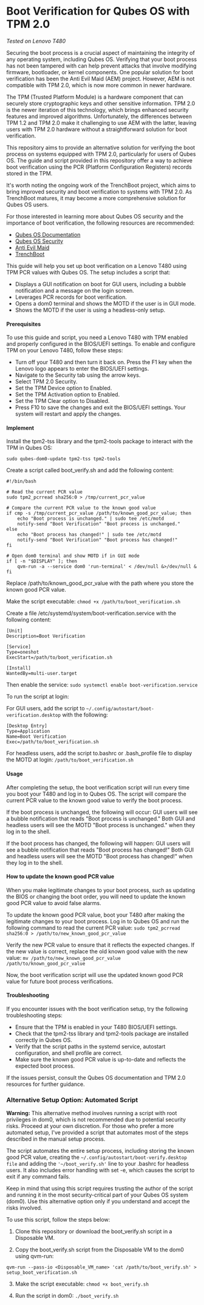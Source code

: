 # Boot Verification for Qubes OS with TPM 2.0
*Tested on Lenovo T480*

Securing the boot process is a crucial aspect of maintaining the integrity of any operating system, including Qubes OS. Verifying that your boot process has not been tampered with can help prevent attacks that involve modifying firmware, bootloader, or kernel components. One popular solution for boot verification has been the Anti Evil Maid (AEM) project. However, AEM is not compatible with TPM 2.0, which is now more common in newer hardware.

The TPM (Trusted Platform Module) is a hardware component that can securely store cryptographic keys and other sensitive information. TPM 2.0 is the newer iteration of this technology, which brings enhanced security features and improved algorithms. Unfortunately, the differences between TPM 1.2 and TPM 2.0 make it challenging to use AEM with the latter, leaving users with TPM 2.0 hardware without a straightforward solution for boot verification.

This repository aims to provide an alternative solution for verifying the boot process on systems equipped with TPM 2.0, particularly for users of Qubes OS. The guide and script provided in this repository offer a way to achieve boot verification using the PCR (Platform Configuration Registers) records stored in the TPM.

It's worth noting the ongoing work of the TrenchBoot project, which aims to bring improved security and boot verification to systems with TPM 2.0. As TrenchBoot matures, it may become a more comprehensive solution for Qubes OS users.

For those interested in learning more about Qubes OS security and the importance of boot verification, the following resources are recommended:

- [Qubes OS Documentation](https://www.qubes-os.org/doc/)
- [Qubes OS Security](https://www.qubes-os.org/security/)
- [Anti Evil Maid](https://www.qubes-os.org/doc/anti-evil-maid/)
- [TrenchBoot](https://www.qubes-os.org/news/2023/01/31/trenchboot-aem-for-qubes-os/)

This guide will help you set up boot verification on a Lenovo T480 using TPM PCR values with Qubes OS. The setup includes a script that:

- Displays a GUI notification on boot for GUI users, including a bubble notification and a message on the login screen.
- Leverages PCR records for boot verification.
- Opens a dom0 terminal and shows the MOTD if the user is in GUI mode.
- Shows the MOTD if the user is using a headless-only setup.

#### Prerequisites

To use this guide and script, you need a Lenovo T480 with TPM enabled and properly configured in the BIOS/UEFI settings. To enable and configure TPM on your Lenovo T480, follow these steps:
   
- Turn off your T480 and then turn it back on. Press the F1 key when the Lenovo logo appears to enter the BIOS/UEFI settings.
- Navigate to the Security tab using the arrow keys.
- Select TPM 2.0 Security.
- Set the TPM Device option to Enabled.
- Set the TPM Activation option to Enabled.
- Set the TPM Clear option to Disabled.
- Press F10 to save the changes and exit the BIOS/UEFI settings. Your system will restart and apply the changes.

#### Implement 

Install the tpm2-tss library and the tpm2-tools package to interact with the TPM in Qubes OS:
```
sudo qubes-dom0-update tpm2-tss tpm2-tools
```
Create a script called boot_verify.sh and add the following content:
```
#!/bin/bash

# Read the current PCR value
sudo tpm2_pcrread sha256:0 > /tmp/current_pcr_value

# Compare the current PCR value to the known good value
if cmp -s /tmp/current_pcr_value /path/to/known_good_pcr_value; then
    echo "Boot process is unchanged." | sudo tee /etc/motd
    notify-send "Boot Verification" "Boot process is unchanged."
else
    echo "Boot process has changed!" | sudo tee /etc/motd
    notify-send "Boot Verification" "Boot process has changed!"
fi

# Open dom0 terminal and show MOTD if in GUI mode
if [ -n "$DISPLAY" ]; then
    qvm-run -a --service dom0 'run-terminal' < /dev/null &>/dev/null &
fi
```
Replace /path/to/known_good_pcr_value with the path where you store the known good PCR value.

Make the script executable: `chmod +x /path/to/boot_verification.sh`

Create a file /etc/systemd/system/boot-verification.service with the following content:
```
[Unit]
Description=Boot Verification

[Service]
Type=oneshot
ExecStart=/path/to/boot_verification.sh

[Install]
WantedBy=multi-user.target
```
Then enable the service: `sudo systemctl enable boot-verification.service`

To run the script at login:

For GUI users, add the script to `~/.config/autostart/boot-verification.desktop` with the following:
```
[Desktop Entry]
Type=Application
Name=Boot Verification
Exec=/path/to/boot_verification.sh
```
For headless users, add the script to.bashrc or .bash_profile file to display the MOTD at login: `/path/to/boot_verification.sh`

#### Usage

After completing the setup, the boot verification script will run every time you boot your T480 and log in to Qubes OS. The script will compare the current PCR value to the known good value to verify the boot process.

If the boot process is unchanged, the following will occur: GUI users will see a bubble notification that reads "Boot process is unchanged." Both GUI and headless users will see the MOTD "Boot process is unchanged." when they log in to the shell.

If the boot process has changed, the following will happen: GUI users will see a bubble notification that reads "Boot process has changed!" Both GUI and headless users will see the MOTD "Boot process has changed!" when they log in to the shell.

#### How to update the known good PCR value

When you make legitimate changes to your boot process, such as updating the BIOS or changing the boot order, you will need to update the known good PCR value to avoid false alarms.

To update the known good PCR value, boot your T480 after making the legitimate changes to your boot process. Log in to Qubes OS and run the following command to read the current PCR value: `sudo tpm2_pcrread sha256:0 > /path/to/new_known_good_pcr_value`

Verify the new PCR value to ensure that it reflects the expected changes. If the new value is correct, replace the old known good value with the new value: `mv /path/to/new_known_good_pcr_value /path/to/known_good_pcr_value`

Now, the boot verification script will use the updated known good PCR value for future boot process verifications.

#### Troubleshooting

If you encounter issues with the boot verification setup, try the following troubleshooting steps:

- Ensure that the TPM is enabled in your T480 BIOS/UEFI settings.
- Check that the tpm2-tss library and tpm2-tools package are installed correctly in Qubes OS.
- Verify that the script paths in the systemd service, autostart configuration, and shell profile are correct.
- Make sure the known good PCR value is up-to-date and reflects the expected boot process.

If the issues persist, consult the Qubes OS documentation and TPM 2.0 resources for further guidance.

### Alternative Setup Option: Automated Script

__Warning:__ This alternative method involves running a script with root privileges in dom0, which is not recommended due to potential security risks. Proceed at your own discretion. For those who prefer a more automated setup, I've provided a script that automates most of the steps described in the manual setup process. 

The script automates the entire setup process, including storing the known good PCR value, creating the `~/.config/autostart/boot-verify.desktop file` and adding the `'~/boot_verify.sh'` line to your .bashrc for headless users. It also includes error handling with set -e, which causes the script to exit if any command fails.

Keep in mind that using this script requires trusting the author of the script and running it in the most security-critical part of your Qubes OS system (dom0). Use this alternative option only if you understand and accept the risks involved.

To use this script, follow the steps below:

1. Clone this repository or download the boot_verify.sh script in a Disposable VM.

2. Copy the boot_verify.sh script from the Disposable VM to the dom0 using qvm-run:
```
qvm-run --pass-io <Disposable_VM_name> 'cat /path/to/boot_verify.sh' > setup_boot_verification.sh
```
3. Make the script executable: `chmod +x boot_verify.sh`

4. Run the script in dom0: `./boot_verify.sh`
